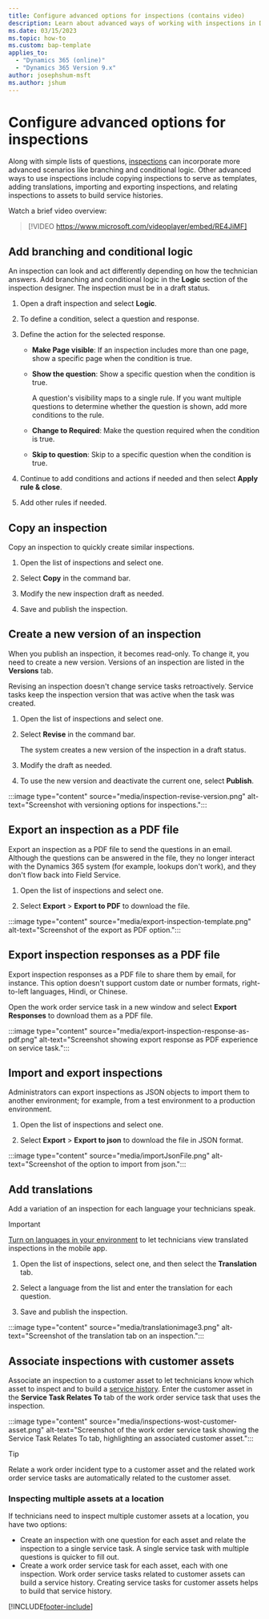 ```yaml
---
title: Configure advanced options for inspections (contains video)
description: Learn about advanced ways of working with inspections in Dynamics 365 Field Service.
ms.date: 03/15/2023
ms.topic: how-to
ms.custom: bap-template
applies_to: 
  - "Dynamics 365 (online)"
  - "Dynamics 365 Version 9.x"
author: josephshum-msft
ms.author: jshum
---
```


# Configure advanced options for inspections

Along with simple lists of questions, [inspections](inspections.md) can incorporate more advanced scenarios like branching and conditional logic. Other advanced ways to use inspections include copying inspections to serve as templates, adding translations, importing and exporting inspections, and relating inspections to assets to build service histories.

Watch a brief video overview:

> [!VIDEO https://www.microsoft.com/videoplayer/embed/RE4JiMF]

## Add branching and conditional logic

An inspection can look and act differently depending on how the technician answers. Add branching and conditional logic in the **Logic** section of the inspection designer. The inspection must be in a draft status.

1. Open a draft inspection and select **Logic**.

1. To define a condition, select a question and response.

1. Define the action for the selected response.

   - **Make Page visible**: If an inspection includes more than one page, show a specific page when the condition is true.

   - **Show the question**: Show a specific question when the condition is true.

      A question's visibility maps to a single rule. If you want multiple questions to determine whether the question is shown, add more conditions to the rule.

   - **Change to Required**: Make the question required when the condition is true.

   - **Skip to question**: Skip to a specific question when the condition is true.

1. Continue to add conditions and actions if needed and then select **Apply rule & close**.

1. Add other rules if needed.

## Copy an inspection

Copy an inspection to quickly create similar inspections.

1. Open the list of inspections and select one.

1. Select **Copy** in the command bar.

1. Modify the new inspection draft as needed.

1. Save and publish the inspection.

## Create a new version of an inspection

When you publish an inspection, it becomes read-only. To change it, you need to create a new version. Versions of an inspection are listed in the **Versions** tab.

Revising an inspection doesn't change service tasks retroactively. Service tasks keep the inspection version that was active when the task was created.

1. Open the list of inspections and select one.

1. Select **Revise** in the command bar.

    The system creates a new version of the inspection in a draft status.

1. Modify the draft as needed.

1. To use the new version and deactivate the current one, select **Publish**.

:::image type="content" source="media/inspection-revise-version.png" alt-text="Screenshot with versioning options for inspections.":::

## Export an inspection as a PDF file

Export an inspection as a PDF file to send the questions in an email. Although the questions can be answered in the file, they no longer interact with the Dynamics 365 system (for example, lookups don't work), and they don't flow back into Field Service.

1. Open the list of inspections and select one.

1. Select **Export** > **Export to PDF** to download the file.

:::image type="content" source="media/export-inspection-template.png" alt-text="Screenshot of the export as PDF option.":::

## Export inspection responses as a PDF file

Export inspection responses as a PDF file to share them by email, for instance. This option doesn't support custom date or number formats, right-to-left languages, Hindi, or Chinese.

Open the work order service task in a new window and select **Export Responses** to download them as a PDF file.

:::image type="content" source="media/export-inspection-response-as-pdf.png" alt-text="Screenshot showing export response as PDF experience on service task.":::

## Import and export inspections

Administrators can export inspections as JSON objects to import them to another environment; for example, from a test environment to a production environment.

1. Open the list of inspections and select one.

1. Select **Export** > **Export to json** to download the file in JSON format.

:::image type="content" source="media/importJsonFile.png" alt-text="Screenshot of the option to import from json.":::

## Add translations

Add a variation of an inspection for each language your technicians speak.

> [!IMPORTANT]
> [Turn on languages in your environment](/power-platform/admin/enable-languages) to let technicians view translated inspections in the mobile app.

1. Open the list of inspections, select one, and then select the **Translation** tab.

1. Select a language from the list and enter the translation for each question.

1. Save and publish the inspection.

:::image type="content" source="media/translationimage3.png" alt-text="Screenshot of the translation tab on an inspection.":::

## Associate inspections with customer assets

Associate an inspection to a customer asset to let technicians know which asset to inspect and to build a [service history](service-history.md). Enter the customer asset in the **Service Task Relates To** tab of the work order service task that uses the inspection.

:::image type="content" source="media/inspections-wost-customer-asset.png" alt-text="Screenshot of the work order service task showing the Service Task Relates To tab, highlighting an associated customer asset.":::

> [!TIP]
> Relate a work order incident type to a customer asset and the related work order service tasks are automatically related to the customer asset.

### Inspecting multiple assets at a location

If technicians need to inspect multiple customer assets at a location, you have two options:

- Create an inspection with one question for each asset and relate the inspection to a single service task. A single service task with multiple questions is quicker to fill out.
- Create a work order service task for each asset, each with one inspection. Work order service tasks related to customer assets can build a service history. Creating service tasks for customer assets helps to build that service history.

[!INCLUDE[footer-include](../includes/footer-banner.md)]
